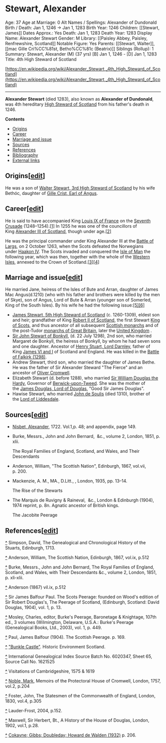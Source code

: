 # Stewart, Alexander

Age: 37
Age at Marriage: 0
Alt Names / Spellings: Alexander of Dundonald
Birth / Death: Jan 1, 1246 → Jan 1, 1283
Birth Year: 1246
Children: [[Stewart, James]]
Dates Approx.: Yes
Death: Jan 1, 1283
Death Year: 1283
Display Name: Alexander Stewart
Gender: M
Library: [[Paisley Abbey, Paisley, Renfrewshire, Scotland]]
Notable Figure: Yes
Parents: [[Stewart, Walter]], [[mac Gille Cri%CC%81st, Betho%CC%81c (Beatrix)]]
Siblings (Rollup): 1
Summary: Stewart, Alexander (M) (37 yrs)
[B] Jan 1, 1246 - [D] Jan 1, 1283
Title: 4th High Steward of Scotland

[https://en.wikipedia.org/wiki/Alexander_Stewart,_4th_High_Steward_of_Scotland](https://en.wikipedia.org/wiki/Alexander_Stewart,_4th_High_Steward_of_Scotland)

---

**Alexander Stewart** (died 1283), also known as **Alexander of Dundonald**, was 4th hereditary [High Steward of Scotland](https://en.wikipedia.org/wiki/High_Steward_of_Scotland) from his father's death in 1246.

**Contents**

- [Origins](https://en.wikipedia.org/wiki/Alexander_Stewart,_4th_High_Steward_of_Scotland#Origins)
- [Career](https://en.wikipedia.org/wiki/Alexander_Stewart,_4th_High_Steward_of_Scotland#Career)
- [Marriage and issue](https://en.wikipedia.org/wiki/Alexander_Stewart,_4th_High_Steward_of_Scotland#Marriage_and_issue)
- [Sources](https://en.wikipedia.org/wiki/Alexander_Stewart,_4th_High_Steward_of_Scotland#Sources)
- [References](https://en.wikipedia.org/wiki/Alexander_Stewart,_4th_High_Steward_of_Scotland#References)
- [Bibliography](https://en.wikipedia.org/wiki/Alexander_Stewart,_4th_High_Steward_of_Scotland#Bibliography)
- [External links](https://en.wikipedia.org/wiki/Alexander_Stewart,_4th_High_Steward_of_Scotland#External_links)

## Origins[[edit](https://en.wikipedia.org/w/index.php?title=Alexander_Stewart,_4th_High_Steward_of_Scotland&action=edit&section=1)]

He was a son of [Walter Stewart, 3rd High Steward of Scotland](https://en.wikipedia.org/wiki/Walter_Stewart,_3rd_High_Steward_of_Scotland) by his wife Bethóc, daughter of [Gille Críst, Earl of Angus](https://en.wikipedia.org/wiki/Gille_Cr%C3%ADst,_Earl_of_Angus).

## Career[[edit](https://en.wikipedia.org/w/index.php?title=Alexander_Stewart,_4th_High_Steward_of_Scotland&action=edit&section=2)]

He is said to have accompanied King [Louis IX of France](https://en.wikipedia.org/wiki/Louis_IX_of_France) on the [Seventh Crusade](https://en.wikipedia.org/wiki/Seventh_Crusade) (1248–1254).[[1]](https://en.wikipedia.org/wiki/Alexander_Stewart,_4th_High_Steward_of_Scotland#cite_note-1) In 1255 he was one of the councillors of King [Alexander III of Scotland](https://en.wikipedia.org/wiki/Alexander_III_of_Scotland), though under age.[[2]](https://en.wikipedia.org/wiki/Alexander_Stewart,_4th_High_Steward_of_Scotland#cite_note-2)

He was the principal commander under King Alexander III at the [Battle of Largs](https://en.wikipedia.org/wiki/Battle_of_Largs), on 2 October 1263, when the Scots defeated the Norwegians under [Haakon IV](https://en.wikipedia.org/wiki/Haakon_IV_of_Norway). The Scots invaded and conquered the [Isle of Man](https://en.wikipedia.org/wiki/Isle_of_Man) the following year, which was then, together with the whole of the [Western Isles](https://en.wikipedia.org/wiki/Western_Isles), annexed to the Crown of Scotland.[[3]](https://en.wikipedia.org/wiki/Alexander_Stewart,_4th_High_Steward_of_Scotland#cite_note-3)[[4]](https://en.wikipedia.org/wiki/Alexander_Stewart,_4th_High_Steward_of_Scotland#cite_note-4)

## Marriage and issue[[edit](https://en.wikipedia.org/w/index.php?title=Alexander_Stewart,_4th_High_Steward_of_Scotland&action=edit&section=3)]

He married Jane, heiress of the Isles of Bute and Arran, daughter of James Mac Angus(d.1210) (who with his father and brothers were killed by the men of Skye), son of Angus, Lord of Bute & Arran (younger son of Somerled, King of the South Isles). By his wife he had the following issue:[[5]](https://en.wikipedia.org/wiki/Alexander_Stewart,_4th_High_Steward_of_Scotland#cite_note-5)[[6]](https://en.wikipedia.org/wiki/Alexander_Stewart,_4th_High_Steward_of_Scotland#cite_note-6)

- [James Stewart, 5th High Steward of Scotland](https://en.wikipedia.org/wiki/James_Stewart,_5th_High_Steward_of_Scotland) (c. 1260-1309), eldest son and heir; grandfather of King [Robert II of Scotland](https://en.wikipedia.org/wiki/Robert_II_of_Scotland), the first Stewart [King of Scots](https://en.wikipedia.org/wiki/List_of_monarchs_of_Scotland), and thus ancestor of all subsequent [Scottish monarchs](https://en.wikipedia.org/wiki/List_of_monarchs_of_Scotland) and of the post-Tudor [monarchs of Great Britain](https://en.wikipedia.org/wiki/List_of_British_monarchs), later the [United Kingdom](https://en.wikipedia.org/wiki/United_Kingdom) .
- [Sir John Stewart of Bonkyll](https://en.wikipedia.org/wiki/John_Stewart_of_Bonkyll_(d.1298)), (d. 22 July 1298), 2nd son, who married Margaret de Bonkyll, the heiress of Bonkyll, by whom he had seven sons and one daughter. Ancestor of [Henry Stuart, Lord Darnley](https://en.wikipedia.org/wiki/Henry_Stuart,_Lord_Darnley), father of King [James VI and I](https://en.wikipedia.org/wiki/James_I_of_England) of Scotland and England. He was killed in the [Battle of Falkirk (1298)](https://en.wikipedia.org/wiki/Battle_of_Falkirk_(1298)).
- Andrew Stewart, third son, who married the daughter of James Bethe. He was the father of Sir Alexander Steward "The Fierce" and an ancestor of [Oliver Cromwell](https://en.wikipedia.org/wiki/Oliver_Cromwell).
- Elizabeth Stewart (d. before 1288), who married [Sir William Douglas the Hardy](https://en.wikipedia.org/wiki/Sir_William_Douglas_the_Hardy), Governor of [Berwick-upon-Tweed](https://en.wikipedia.org/wiki/Berwick-upon-Tweed). She was the mother of the [James Douglas, Lord of Douglas](https://en.wikipedia.org/wiki/James_Douglas,_Lord_of_Douglas), "Good Sir James Douglas".
- Hawise Stewart, who married [John de Soulis](https://en.wikipedia.org/wiki/John_de_Soules_(died_1310)) (died 1310), brother of the [Lord of Liddesdale](https://en.wikipedia.org/wiki/Lord_of_Liddesdale).

## Sources[[edit](https://en.wikipedia.org/w/index.php?title=Alexander_Stewart,_4th_High_Steward_of_Scotland&action=edit&section=4)]

- [Nisbet, Alexander](https://en.wikipedia.org/wiki/Alexander_Nisbet), 1722. Vol.1,p. 48; and appendix, page 149.
- Burke, Messrs., John and John Bernard,  &c., volume 2, London, 1851, p. xlii.

    The Royal Families of England, Scotland, and Wales, and Their Descendants

- Anderson, William, "The Scottish Nation", Edinburgh, 1867, vol.vii, p. 200.
- Mackenzie, A. M., MA., D.Litt., , London, 1935, pp. 13–14.

    The Rise of the Stewarts

- The Marquis de Ruvigny & Raineval,  &c., London & Edinburgh (1904), 1974 reprint, p. 8n.</ref> Agnatic ancestor of British kings.

    The Jacobite Peerage

## References[[edit](https://en.wikipedia.org/w/index.php?title=Alexander_Stewart,_4th_High_Steward_of_Scotland&action=edit&section=5)]

**[^](https://en.wikipedia.org/wiki/Alexander_Stewart,_4th_High_Steward_of_Scotland#cite_ref-1)** Simpson, David, The Genealogical and Chronological History of the Stuarts, Edinburgh, 1713.

**[^](https://en.wikipedia.org/wiki/Alexander_Stewart,_4th_High_Steward_of_Scotland#cite_ref-2)** Anderson, William, The Scottish Nation, Edinburgh, 1867, vol.ix, p.512

**[^](https://en.wikipedia.org/wiki/Alexander_Stewart,_4th_High_Steward_of_Scotland#cite_ref-3)** Burke, Messrs., John and John Bernard, The Royal Families of England, Scotland, and Wales, with Their Descendants &c., volume 2, London, 1851, p. xli-xlii.

**[^](https://en.wikipedia.org/wiki/Alexander_Stewart,_4th_High_Steward_of_Scotland#cite_ref-4)** Anderson (1867) vil.ix, p.512

**[^](https://en.wikipedia.org/wiki/Alexander_Stewart,_4th_High_Steward_of_Scotland#cite_ref-5)** Sir James Balfour Paul. The Scots Peerage: founded on Wood's edition of Sir Robert Douglas's, The Peerage of Scotland, (Edinburgh, Scotland: David Douglas, 1904), vol. 1, p. 13.

**[^](https://en.wikipedia.org/wiki/Alexander_Stewart,_4th_High_Steward_of_Scotland#cite_ref-6)** Mosley, Charles, editor, Burke's Peerage, Baronetage & Knightage, 107th ed., 3 volumes (Wilmington, Delaware, U.S.A.: Burke's Peerage (Genealogical Books, Ltd., 2003), vol. 1, p. 449.

**[^](https://en.wikipedia.org/wiki/Alexander_Stewart,_4th_High_Steward_of_Scotland#cite_ref-7)** Paul, James Balfour (1904). The Scottish Peerage. p. 169.

**[^](https://en.wikipedia.org/wiki/Alexander_Stewart,_4th_High_Steward_of_Scotland#cite_ref-8)** ["Bunkle Castle"](http://portal.historicenvironment.scot/designation/SM2407). Historic Environment Scotland.

**[^](https://en.wikipedia.org/wiki/Alexander_Stewart,_4th_High_Steward_of_Scotland#cite_ref-ReferenceA_9-0)** International Genealogical Index Source Batch No. 6020347, Sheet 65, Source Call No. 1621525

**[^](https://en.wikipedia.org/wiki/Alexander_Stewart,_4th_High_Steward_of_Scotland#cite_ref-10)** Visitations of Cambridgeshire, 1575 & 1619

**[^](https://en.wikipedia.org/wiki/Alexander_Stewart,_4th_High_Steward_of_Scotland#cite_ref-11)** [Noble, Mark](https://en.wikipedia.org/wiki/Mark_Noble_(biographer)), Memoirs of the Protectoral House of Cromwell, London, 1757, vol.2, p.204

**[^](https://en.wikipedia.org/wiki/Alexander_Stewart,_4th_High_Steward_of_Scotland#cite_ref-12)** Foster, John, The Statesmen of the Commonwealth of England, London, 1830, vol.4, p.305

**[^](https://en.wikipedia.org/wiki/Alexander_Stewart,_4th_High_Steward_of_Scotland#cite_ref-13)** Lauder-Frost, 2004, p.152.

**[^](https://en.wikipedia.org/wiki/Alexander_Stewart,_4th_High_Steward_of_Scotland#cite_ref-14)** Maxwell, Sir Herbert, Bt., A History of the House of Douglas, London, 1902, vol.1, p.28.

**[^](https://en.wikipedia.org/wiki/Alexander_Stewart,_4th_High_Steward_of_Scotland#cite_ref-15)** [Cokayne; Gibbs; Doubleday; Howard de Walden (1932)](https://en.wikipedia.org/wiki/Alexander_Stewart,_4th_High_Steward_of_Scotland#C1) p. 206.